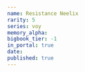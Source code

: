 ```yaml
---
name: Resistance Neelix
rarity: 5
series: voy
memory_alpha:
bigbook_tier: -1
in_portal: true
date:
published: true
---
```



